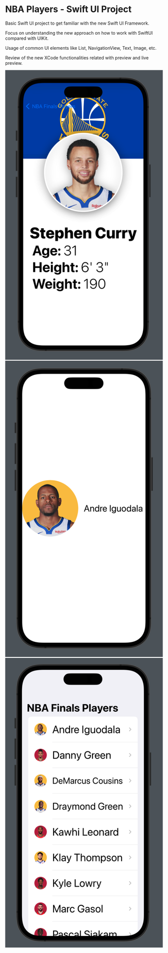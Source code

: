 # NBA Players - Swift UI Project

Basic Swift UI project to get familiar with the new Swift UI Framework.

Focus on understanding the new approach on how to work with SwiftUI compared with UIKit.

Usage of common UI elements like List, NavigationView, Text, Image, etc.

Review of the new XCode functionalities related with preview and live preview.

![](./images/image3.png)
![](./images/image2.png)
![](./images/image1.png)
